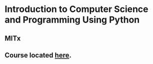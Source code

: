 # Introduction to Computer Science and Programming Using Python
## MITx
## Course located [here](https://www.edx.org/course/introduction-computer-science-mitx-6-00-1x-6#!).
